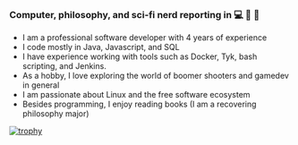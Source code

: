 ### Computer, philosophy, and sci-fi nerd reporting in 💻 📘 🖖

- I am a professional software developer with 4 years of experience
- I code mostly in Java, Javascript, and SQL
- I have experience working with tools such as Docker, Tyk, bash scripting, and Jenkins.
- As a hobby, I love exploring the world of boomer shooters and gamedev in general
- I am passionate about Linux and the free software ecosystem
- Besides programming, I enjoy reading books (I am a recovering philosophy major)


<!--
**garak92/garak92** is a ✨ _special_ ✨ repository because its `README.md` (this file) appears on your GitHub profile.

Here are some ideas to get you started:

- 🔭 I’m currently working on ...
- 🌱 I’m currently learning ...
- 👯 I’m looking to collaborate on ...
- 🤔 I’m looking for help with ...
- 💬 Ask me about ...
- 📫 How to reach me: ...
- 😄 Pronouns: ...
- ⚡ Fun fact: ...
-->

[![trophy](https://github-profile-trophy.vercel.app/?username=garak92)](https://github.com/ryo-ma/github-profile-trophy)
